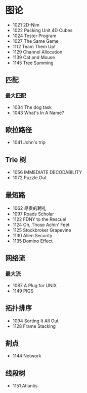 # 图论

- 1021 2D-Nim
- 1022 Packing Unit 4D Cubes
- 1024 Tester Program
- 1027 The Same Game
- 1112 Team Them Up!
- 1129 Channel Allocation
- 1139 Cat and Mouse
- 1145 Tree Summing


## 匹配

### 最大匹配

- 1034 The dog task
- 1043 What's In A Name?


## 欧拉路径

- 1041 John's trip


## Trie 树

- 1056 IMMEDIATE DECODABILITY
- 1072 Puzzle Out


## 最短路

- 1062 昂贵的聘礼
- 1097 Roads Scholar
- 1122 FDNY to the Rescue!
- 1124 Oh, Those Achin' Feet
- 1125 Stockbroker Grapevine
- 1130 Alien Security
- 1135 Domino Effect


## 网络流

### 最大流

- 1087 A Plug for UNIX
- 1149 PIGS


## 拓扑排序

- 1094 Sorting It All Out
- 1128 Frame Stacking


## 割点

- 1144 Network


## 线段树

- 1151 Atlantis

